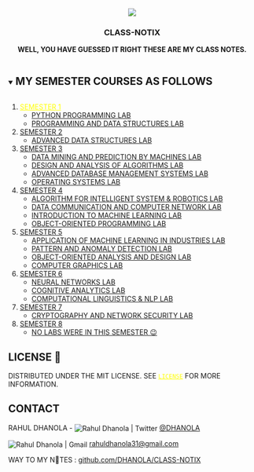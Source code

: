 
<!-- PROJECT LOGO -->
<br />
<p align="center">
  <a href="https://github.com/DHANOLA/CLASS-NOTIX">
    <img src="https://media.giphy.com/media/nGtOFccLzujug/giphy.gif" >
  </a>

  <h3 align="center">CLASS-NOTIX</h3>

  <p align="center">
  <b>WELL, YOU HAVE GUESSED IT RIGHT THESE ARE MY CLASS NOTES.</b>
    <br />
   
  </p>
</p>


<!-- TABLE OF CONTENTS -->
<details open="open">
  <summary><h2 style="display: inline-block">MY SEMESTER COURSES AS FOLLOWS</h2></summary>
  <ol>
    <li>
      <a href="https://github.com/DHANOLA/CLASS-NOTIX/tree/root/SEMESTER%201" style="color:yellow">SEMESTER 1</a>
      <ul>
        <li><a href="https://github.com/DHANOLA/CLASS-NOTIX/tree/root/SEMESTER%201/PYTHON%20PROGRAMMING%20LAB" style="color: ">PYTHON PROGRAMMING LAB</a></li>
        <li><a href="https://github.com/DHANOLA/CLASS-NOTIX/tree/root/SEMESTER%201/PROGRAMMING%20AND%20DATA%20STRUCTURES%20LAB" style="color: ">PROGRAMMING AND DATA STRUCTURES LAB</a></li>
      </ul>
    </li>
    <li>
      <a href="https://github.com/DHANOLA/CLASS-NOTIX/tree/root/SEMESTER%202" style="color: ">SEMESTER 2</a>
      <ul>
        <li><a href="https://github.com/DHANOLA/CLASS-NOTIX/tree/root/SEMESTER%202/ADVANCED%20DATA%20STRUCTURES%20LAB" style="color: ">ADVANCED DATA STRUCTURES LAB</a></li>
      </ul>
    </li>
   <li>
      <a href="https://github.com/DHANOLA/CLASS-NOTIX/tree/root/SEMESTER%203" style="color: ">SEMESTER 3</a>
      <ul>
        <li><a href="https://github.com/DHANOLA/CLASS-NOTIX/tree/root/SEMESTER%203/DATA%20MINING%20AND%20PREDICTION%20BY%20MACHINES%20LAB" style="color: ">DATA MINING AND PREDICTION BY MACHINES LAB</a></li>
        <li><a href="https://github.com/DHANOLA/CLASS-NOTIX/tree/root/SEMESTER%203/DESIGN%20AND%20ANALYSIS%20OF%20ALGORITHMS%20LAB" style="color: "> DESIGN AND ANALYSIS OF ALGORITHMS LAB</a></li>
        <li><a href="https://github.com/DHANOLA/CLASS-NOTIX/tree/root/SEMESTER%203/ADVANCED%20DATABASE%20MANAGEMENT%20SYSTEMS%20LAB" style="color: ">ADVANCED DATABASE MANAGEMENT SYSTEMS LAB</a></li>
        <li><a href="https://github.com/DHANOLA/CLASS-NOTIX/tree/root/SEMESTER%203/OPERATING%20SYSTEMS%20LAB" style="color: ">OPERATING SYSTEMS LAB</a></li>

</ul>
    </li>
        <li>
      <a href="https://github.com/DHANOLA/CLASS-NOTIX/tree/root/SEMESTER%204" style="color: ">SEMESTER 4</a>
      <ul>
        <li><a href="https://github.com/DHANOLA/CLASS-NOTIX/tree/root/SEMESTER%204/ALGORITHM%20FOR%20INTELLIGENT%20SYSTEM%20%26%20ROBOTICS%20LAB" style="color: ">ALGORITHM FOR INTELLIGENT SYSTEM & ROBOTICS LAB</a></li>
        <li><a href="https://github.com/DHANOLA/CLASS-NOTIX/tree/root/SEMESTER%204/DATA%20COMMUNICATION%20AND%20COMPUTER%20NETWORK%20LAB" style="color: "> DATA COMMUNICATION AND COMPUTER NETWORK LAB</a></li>
        <li><a href="https://github.com/DHANOLA/CLASS-NOTIX/tree/root/SEMESTER%204/INTRODUCTION%20TO%20MACHINE%20LEARNING%20LAB" style="color: ">INTRODUCTION TO MACHINE LEARNING LAB</a></li>
        <li><a href="https://github.com/DHANOLA/CLASS-NOTIX/tree/root/SEMESTER%204/OBJECT-ORIENTED%20PROGRAMMING%20LAB" style="color: ">OBJECT-ORIENTED PROGRAMMING LAB</a></li>
</ul>
    </li>
      <li>
      <a href="https://github.com/DHANOLA/CLASS-NOTIX/tree/root/SEMESTER%205" style="color: ">SEMESTER 5</a>
      <ul>
        <li><a href="https://github.com/DHANOLA/CLASS-NOTIX/tree/root/SEMESTER%205/APPLICATION%20OF%20MACHINE%20LEARNING%20IN%20INDUSTRIES%20LAB" style="color: ">APPLICATION OF MACHINE LEARNING IN INDUSTRIES LAB</a></li>
        <li><a href="https://github.com/DHANOLA/CLASS-NOTIX/tree/root/SEMESTER%205/PATTERN%20AND%20ANOMALY%20DETECTION%20LAB" style="color: ">PATTERN AND ANOMALY DETECTION LAB</a></li>
        <li><a href="https://github.com/DHANOLA/CLASS-NOTIX/tree/root/SEMESTER%205/OBJECT-ORIENTED%20ANALYSIS%20AND%20DESIGN%20LAB" style="color: ">OBJECT-ORIENTED ANALYSIS AND DESIGN LAB</a></li>
        <li><a href="https://github.com/DHANOLA/CLASS-NOTIX/tree/root/SEMESTER%205/COMPUTER%20GRAPHICS%20LAB" style="color: ">COMPUTER GRAPHICS LAB</a></li>
        
</ul>
    </li>
      <li>
      <a href="https://github.com/DHANOLA/CLASS-NOTIX/tree/root/SEMESTER%206" style="color: ">SEMESTER 6</a>
      <ul>
        <li><a href="https://github.com/DHANOLA/CLASS-NOTIX/tree/root/SEMESTER%206/NEURAL%20NETWORKS%20LAB" style="color: ">NEURAL NETWORKS LAB</a></li>
        <li><a href="https://github.com/DHANOLA/CLASS-NOTIX/tree/root/SEMESTER%206/COGNITIVE%20ANALYTICS%20LAB" style="color: ">COGNITIVE ANALYTICS LAB</a></li>
        <li><a href="https://github.com/DHANOLA/CLASS-NOTIX/tree/root/SEMESTER%206/COMPUTATIONAL%20LINGUISTICS%20%26%20NLP%20LAB" style="color: ">COMPUTATIONAL LINGUISTICS & NLP LAB</a></li>
        
</ul>
    </li>
      <li>
      <a href="https://github.com/DHANOLA/CLASS-NOTIX/tree/root/SEMESTER%207" style="color: ">SEMESTER 7</a>
      <ul>
        <li><a href="https://github.com/DHANOLA/CLASS-NOTIX/tree/root/SEMESTER%207/CRYPTOGRAPHY%20%26%20NETWORK%20SECURITY%20LAB" style="color: ">CRYPTOGRAPHY AND NETWORK SECURITY LAB</a></li>
        
</ul>
    </li>
     <li>
      <a href="https://github.com/DHANOLA/CLASS-NOTIX/tree/root/SEMESTER%208" style="color: ">SEMESTER 8</a>
      <ul>
        <li><a href="https://github.com/DHANOLA/CLASS-NOTIX/tree/root/SEMESTER%208" style="color: ">NO LABS WERE IN THIS SEMESTER 😉</a></li>
        
</ul>
    </li>
    
    
  </ol>
</details>




<!-- LICENSE -->
## LICENSE 📝

DISTRIBUTED UNDER THE MIT LICENSE. SEE <a href="LICENSE" style="color:yellow">`LICENSE`</a> FOR MORE INFORMATION.





<!-- CONTACT -->
## CONTACT

RAHUL DHANOLA - <img align="center" alt="Rahul Dhanola | Twitter"  src="https://camo.githubusercontent.com/d7cb1dd1cb1934a60f80c33b839975af5ce9e376a967b26e14290801ba30eda4/68747470733a2f2f696d672e736869656c64732e696f2f62616467652f547769747465722d2532333144413146322e7376673f267374796c653d666c61742d737175617265266c6f676f3d74776974746572266c6f676f436f6c6f723d7768697465" /> [@DHANOLA](https://twitter.com/_DHANOLA) 

<img align="center" alt="Rahul Dhanola | Gmail"  src="https://camo.githubusercontent.com/84e94579ca1893d0bfe346ab535663149c6f8771e2d84f51a71c3066fbf366cb/68747470733a2f2f696d672e736869656c64732e696f2f62616467652f65e280916d61696c2d4431343833362e7376673f7374796c653d666f722d7468652d6261646765266c6f676f3d474d61696c266c6f676f436f6c6f723d666666666666" />  rahuldhanola31@gmail.com


WAY TO MY N🎯TES : [github.com/DHANOLA/CLASS-NOTIX](https://github.com/DHANOLA/CLASS-NOTIX)


